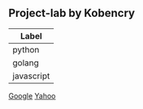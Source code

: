 ## **Project-lab** by __Kobencry__
| Label |
|--------|
| python |
| golang |
| javascript |

  [Google](http://google.com/)
  [Yahoo](http://search.yahoo.com/  "Yahoo Search")
